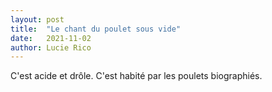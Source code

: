```yaml
---
layout: post
title:  "Le chant du poulet sous vide"
date:   2021-11-02
author: Lucie Rico
---
```

C'est acide et drôle. C'est habité par les poulets biographiés.
